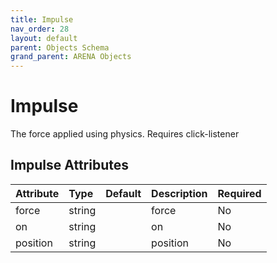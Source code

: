 ```yaml
---
title: Impulse
nav_order: 28
layout: default
parent: Objects Schema
grand_parent: ARENA Objects
---
```


<!--CAUTION: This file is autogenerated from https://github.com/arenaxr/arena-schemas. Changes made here may be overwritten.-->


Impulse
=======


The force applied using physics. Requires click-listener

Impulse Attributes
-------------------

|Attribute|Type|Default|Description|Required|
| :--- | :--- | :--- | :--- | :--- |
|force|string||force|No|
|on|string||on|No|
|position|string||position|No|
